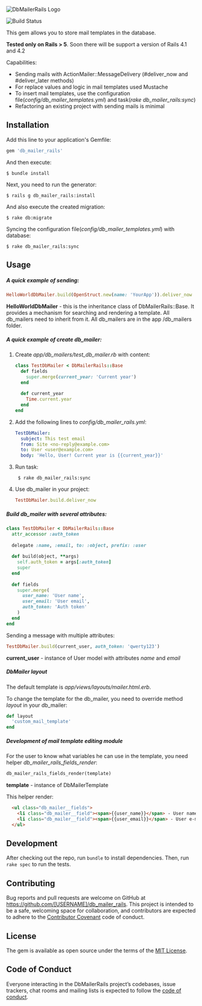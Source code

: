 ![DbMailerRails Logo](https://raw.github.com/alexhifer/db_mailer_rails/master/db_mailer_rails.png)

![Build Status](https://travis-ci.org/alexhifer/db_mailer_rails.svg?branch=master)

This gem allows you to store mail templates in the database.

**Tested only on Rails > 5**. Soon there will be support a version of Rails 4.1 and 4.2

Capabilities:

* Sending mails with ActionMailer::MessageDelivery (#deliver_now and #deliver_later methods)
* For replace values and logic in mail templates used Mustache
* To insert mail templates, use the configuration file(*config/db_mailer_templates.yml*) and task(*rake db_mailer_rails:sync*)
* Refactoring an existing project with sending mails is minimal

## Installation

Add this line to your application's Gemfile:

```ruby
gem 'db_mailer_rails'
```

And then execute:

    $ bundle install

Next, you need to run the generator:

    $ rails g db_mailer_rails:install

And also execute the created migration:

    $ rake db:migrate
    
Syncing the configuration file(*config/db_mailer_templates.yml*) with database:
    
    $ rake db_mailer_rails:sync
    
## Usage

##### A quick example of sending:

```ruby
HelloWorldDbMailer.build(OpenStruct.new(name: 'YourApp')).deliver_now
```

**HelloWorldDbMailer** - this is the inheritance class of DbMailerRails::Base. It provides a mechanism for searching and rendering a template. All db_mailers need to inherit from it. All db_mailers are in the app /db_mailers folder.

##### A quick example of create db_mailer:

1. Create *app/db_mailers/test_db_mailer.rb* with content: 
    ````ruby
    class TestDbMailer < DbMailerRails::Base
      def fields
        super.merge(current_year: 'Current year')
      end
      
      def current_year
        Time.current.year
      end
    end
    ````

2. Add the following lines to *config/db_mailer_rails.yml*:
    ```yaml
    TestDbMailer:
      subject: This test email
      from: Site <no-reply@example.com>
      to: User <user@example.com>
      body: 'Hello, User! Current year is {{current_year}}'
    ```
    
3. Run task:

        $ rake db_mailer_rails:sync
        
4. Use db_mailer in your project:
    
    ```ruby
    TestDbMailer.build.deliver_now
    ````
    
##### Build db_mailer with several attributes:

```ruby
class TestDbMailer < DbMailerRails::Base
  attr_accessor :auth_token
  
  delegate :name, :email, to: :object, prefix: :user
  
  def build(object, **args)
    self.auth_token = args[:auth_token]
    super
  end
  
  def fields
    super.merge(
      user_name: 'User name',
      user_email: 'User email',
      auth_token: 'Auth token'
    )
  end
end
```

Sending a message with multiple attributes:

```ruby
TestDbMailer.build(current_user, auth_token: 'qwerty123')
```

**current_user** - instance of User model with attributes *name* and *email*

##### DbMailer layout

The default template is *app/views/layouts/mailer.html.erb*.

To change the template for the db_mailer, you need to override method *layout* in your db_mailer:

```ruby
def layout
  'custom_mail_template'
end
```

##### Development of mail template editing module


For the user to know what variables he can use in the template, you need helper *db_mailer_rails_fields_render*:

```ruby
db_mailer_rails_fields_render(template)
```

**template** - instance of DbMailerTemplate

This helper render:

```html
  <ul class="db_mailer__fields">
    <li class="db_mailer__field"><span>{{user_name}}</span> - User name</li>
    <li class="db_mailer__field"><span>{{user_email}}</span> - User e-mail</li>
  </ul>
```

## Development

After checking out the repo, run `bundle` to install dependencies. Then, run `rake spec` to run the tests.

## Contributing

Bug reports and pull requests are welcome on GitHub at https://github.com/[USERNAME]/db_mailer_rails. This project is intended to be a safe, welcoming space for collaboration, and contributors are expected to adhere to the [Contributor Covenant](http://contributor-covenant.org) code of conduct.

## License

The gem is available as open source under the terms of the [MIT License](https://opensource.org/licenses/MIT).

## Code of Conduct

Everyone interacting in the DbMailerRails project’s codebases, issue trackers, chat rooms and mailing lists is expected to follow the [code of conduct](https://github.com/[USERNAME]/db_mailer_rails/blob/master/CODE_OF_CONDUCT.md).
